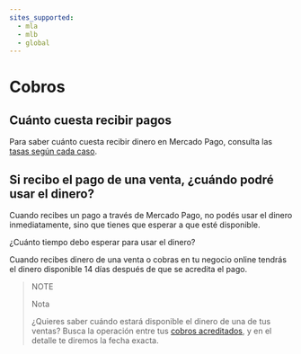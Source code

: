 ```yaml
---
sites_supported:
  - mla
  - mlb
  - global
---
```


# Cobros

## Cuánto cuesta recibir pagos

Para saber cuánto cuesta recibir dinero en Mercado Pago, consulta las [tasas según cada caso](https://www.mercadopago.com.ar/ayuda/comision-recibir-pagos_220).

## Si recibo el pago de una venta, ¿cuándo podré usar el dinero?

Cuando recibes un pago a través de Mercado Pago, no podés usar el dinero inmediatamente, sino que tienes que esperar a que esté disponible.

¿Cuánto tiempo debo esperar para usar el dinero?

Cuando recibes dinero de una venta o cobras en tu negocio online tendrás el dinero disponible 14 días después de que se acredita el pago.


> NOTE
>
> Nota
>
> ¿Quieres saber cuándo estará disponible el dinero de una de tus ventas? Busca la operación entre tus [cobros acreditados](http://www.mercadopago.com.ar/ayuda/payments), y en el detalle te diremos la fecha exacta.
